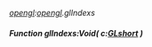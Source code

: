 _[opengl](../../modules/opengl/opengl-module.md):[opengl](../../modules/opengl/opengl-module.md).glIndexs_
##### Function glIndexs:Void( c:[GLshort](../../modules/opengl/opengl-glshort.md) )
